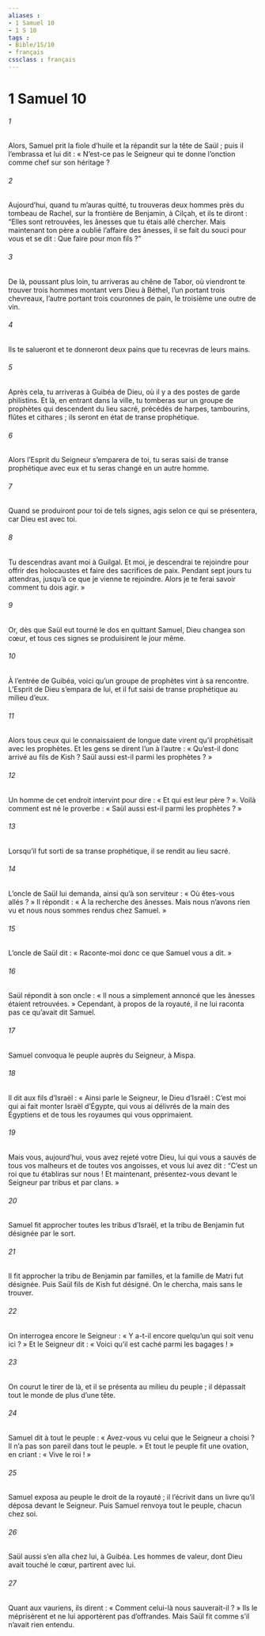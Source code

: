 ```yaml
---
aliases : 
- 1 Samuel 10
- 1 S 10
tags : 
- Bible/1S/10
- français
cssclass : français
---
```


# 1 Samuel 10

###### 1
Alors, Samuel prit la fiole d’huile et la répandit sur la tête de Saül ; puis il l’embrassa et lui dit : « N’est-ce pas le Seigneur qui te donne l’onction comme chef sur son héritage ?
###### 2
Aujourd’hui, quand tu m’auras quitté, tu trouveras deux hommes près du tombeau de Rachel, sur la frontière de Benjamin, à Cilçah, et ils te diront : “Elles sont retrouvées, les ânesses que tu étais allé chercher. Mais maintenant ton père a oublié l’affaire des ânesses, il se fait du souci pour vous et se dit : Que faire pour mon fils ?”
###### 3
De là, poussant plus loin, tu arriveras au chêne de Tabor, où viendront te trouver trois hommes montant vers Dieu à Béthel, l’un portant trois chevreaux, l’autre portant trois couronnes de pain, le troisième une outre de vin.
###### 4
Ils te salueront et te donneront deux pains que tu recevras de leurs mains.
###### 5
Après cela, tu arriveras à Guibéa de Dieu, où il y a des postes de garde philistins. Et là, en entrant dans la ville, tu tomberas sur un groupe de prophètes qui descendent du lieu sacré, précédés de harpes, tambourins, flûtes et cithares ; ils seront en état de transe prophétique.
###### 6
Alors l’Esprit du Seigneur s’emparera de toi, tu seras saisi de transe prophétique avec eux et tu seras changé en un autre homme.
###### 7
Quand se produiront pour toi de tels signes, agis selon ce qui se présentera, car Dieu est avec toi.
###### 8
Tu descendras avant moi à Guilgal. Et moi, je descendrai te rejoindre pour offrir des holocaustes et faire des sacrifices de paix. Pendant sept jours tu attendras, jusqu’à ce que je vienne te rejoindre. Alors je te ferai savoir comment tu dois agir. »
###### 9
Or, dès que Saül eut tourné le dos en quittant Samuel, Dieu changea son cœur, et tous ces signes se produisirent le jour même.
###### 10
À l’entrée de Guibéa, voici qu’un groupe de prophètes vint à sa rencontre. L’Esprit de Dieu s’empara de lui, et il fut saisi de transe prophétique au milieu d’eux.
###### 11
Alors tous ceux qui le connaissaient de longue date virent qu’il prophétisait avec les prophètes. Et les gens se dirent l’un à l’autre : « Qu’est-il donc arrivé au fils de Kish ? Saül aussi est-il parmi les prophètes ? »
###### 12
Un homme de cet endroit intervint pour dire : « Et qui est leur père ? ». Voilà comment est né le proverbe : « Saül aussi est-il parmi les prophètes ? »
###### 13
Lorsqu’il fut sorti de sa transe prophétique, il se rendit au lieu sacré.
###### 14
L’oncle de Saül lui demanda, ainsi qu’à son serviteur : « Où êtes-vous allés ? » Il répondit : « À la recherche des ânesses. Mais nous n’avons rien vu et nous nous sommes rendus chez Samuel. »
###### 15
L’oncle de Saül dit : « Raconte-moi donc ce que Samuel vous a dit. »
###### 16
Saül répondit à son oncle : « Il nous a simplement annoncé que les ânesses étaient retrouvées. » Cependant, à propos de la royauté, il ne lui raconta pas ce qu’avait dit Samuel.
###### 17
Samuel convoqua le peuple auprès du Seigneur, à Mispa.
###### 18
Il dit aux fils d’Israël : « Ainsi parle le Seigneur, le Dieu d’Israël : C’est moi qui ai fait monter Israël d’Égypte, qui vous ai délivrés de la main des Égyptiens et de tous les royaumes qui vous opprimaient.
###### 19
Mais vous, aujourd’hui, vous avez rejeté votre Dieu, lui qui vous a sauvés de tous vos malheurs et de toutes vos angoisses, et vous lui avez dit : “C’est un roi que tu établiras sur nous ! Et maintenant, présentez-vous devant le Seigneur par tribus et par clans. »
###### 20
Samuel fit approcher toutes les tribus d’Israël, et la tribu de Benjamin fut désignée par le sort.
###### 21
Il fit approcher la tribu de Benjamin par familles, et la famille de Matri fut désignée. Puis Saül fils de Kish fut désigné. On le chercha, mais sans le trouver.
###### 22
On interrogea encore le Seigneur : « Y a-t-il encore quelqu’un qui soit venu ici ? » Et le Seigneur dit : « Voici qu’il est caché parmi les bagages ! »
###### 23
On courut le tirer de là, et il se présenta au milieu du peuple ; il dépassait tout le monde de plus d’une tête.
###### 24
Samuel dit à tout le peuple : « Avez-vous vu celui que le Seigneur a choisi ? Il n’a pas son pareil dans tout le peuple. » Et tout le peuple fit une ovation, en criant : « Vive le roi ! »
###### 25
Samuel exposa au peuple le droit de la royauté ; il l’écrivit dans un livre qu’il déposa devant le Seigneur. Puis Samuel renvoya tout le peuple, chacun chez soi.
###### 26
Saül aussi s’en alla chez lui, à Guibéa. Les hommes de valeur, dont Dieu avait touché le cœur, partirent avec lui.
###### 27
Quant aux vauriens, ils dirent : « Comment celui-là nous sauverait-il ? » Ils le méprisèrent et ne lui apportèrent pas d’offrandes. Mais Saül fit comme s’il n’avait rien entendu.

